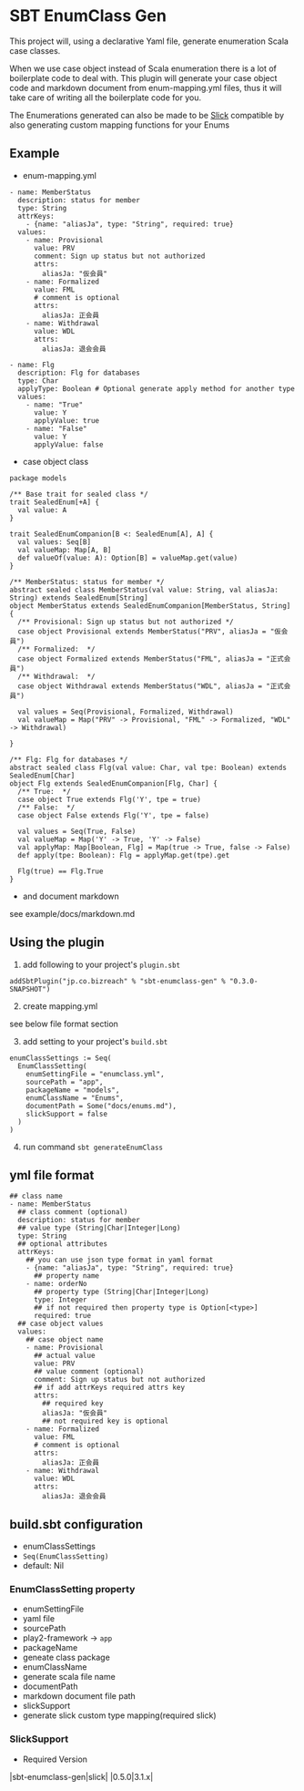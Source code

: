 # SBT EnumClass Gen
 
This project will, using a declarative Yaml file, generate enumeration Scala case classes.

When we use case object instead of Scala enumeration there is a lot of boilerplate code to deal with. 
This plugin will generate your case object code and markdown document from enum-mapping.yml files, thus it will take care of writing all the boilerplate code for you.

The Enumerations generated can also be made to be [Slick](http://slick.lightbend.com/) compatible by also generating custom mapping functions for your Enums

## Example 

* enum-mapping.yml

```
- name: MemberStatus
  description: status for member
  type: String
  attrKeys:
    - {name: "aliasJa", type: "String", required: true}
  values:
    - name: Provisional
      value: PRV
      comment: Sign up status but not authorized
      attrs:
        aliasJa: "仮会員"
    - name: Formalized
      value: FML
      # comment is optional
      attrs:
        aliasJa: 正会員
    - name: Withdrawal
      value: WDL
      attrs:
        aliasJa: 退会会員

- name: Flg
  description: Flg for databases
  type: Char
  applyType: Boolean # Optional generate apply method for another type
  values:
    - name: "True"
      value: Y
      applyValue: true
    - name: "False"
      value: Y
      applyValue: false

```

* case object class

```
package models

/** Base trait for sealed class */
trait SealedEnum[+A] {
  val value: A
}

trait SealedEnumCompanion[B <: SealedEnum[A], A] {
  val values: Seq[B]
  val valueMap: Map[A, B]
  def valueOf(value: A): Option[B] = valueMap.get(value)
}

/** MemberStatus: status for member */
abstract sealed class MemberStatus(val value: String, val aliasJa: String) extends SealedEnum[String]
object MemberStatus extends SealedEnumCompanion[MemberStatus, String] {
  /** Provisional: Sign up status but not authorized */
  case object Provisional extends MemberStatus("PRV", aliasJa = "仮会員")
  /** Formalized:  */
  case object Formalized extends MemberStatus("FML", aliasJa = "正式会員")
  /** Withdrawal:  */
  case object Withdrawal extends MemberStatus("WDL", aliasJa = "正式会員")

  val values = Seq(Provisional, Formalized, Withdrawal)
  val valueMap = Map("PRV" -> Provisional, "FML" -> Formalized, "WDL" -> Withdrawal)

}

/** Flg: Flg for databases */
abstract sealed class Flg(val value: Char, val tpe: Boolean) extends SealedEnum[Char]
object Flg extends SealedEnumCompanion[Flg, Char] {
  /** True:  */
  case object True extends Flg('Y', tpe = true)
  /** False:  */
  case object False extends Flg('Y', tpe = false)

  val values = Seq(True, False)
  val valueMap = Map('Y' -> True, 'Y' -> False)
  val applyMap: Map[Boolean, Flg] = Map(true -> True, false -> False)
  def apply(tpe: Boolean): Flg = applyMap.get(tpe).get

  Flg(true) == Flg.True
}
```

* and document markdown

see example/docs/markdown.md
 
## Using the plugin

1. add following to your project's `plugin.sbt` 

`addSbtPlugin("jp.co.bizreach" % "sbt-enumclass-gen" % "0.3.0-SNAPSHOT")`

2. create mapping.yml

see below file format section

3. add setting to your project's `build.sbt`

```
enumClassSettings := Seq(
  EnumClassSetting(
    enumSettingFile = "enumclass.yml",
    sourcePath = "app",
    packageName = "models",
    enumClassName = "Enums",
    documentPath = Some("docs/enums.md"),
    slickSupport = false
  )
)
```

4. run command `sbt generateEnumClass`

## yml file format

```
## class name
- name: MemberStatus
  ## class comment (optional)
  description: status for member
  ## value type (String|Char|Integer|Long)
  type: String
  ## optional attributes
  attrKeys:
    ## you can use json type format in yaml format
    - {name: "aliasJa", type: "String", required: true}
      ## property name
    - name: orderNo
      ## property type (String|Char|Integer|Long)
      type: Integer
      ## if not required then property type is Option[<type>]
      required: true
  ## case object values
  values:
    ## case object name
    - name: Provisional
      ## actual value
      value: PRV
      ## value comment (optional)
      comment: Sign up status but not authorized
      ## if add attrKeys required attrs key
      attrs:
        ## required key
        aliasJa: "仮会員"
        ## not required key is optional
    - name: Formalized
      value: FML
      # comment is optional
      attrs:
        aliasJa: 正会員
    - name: Withdrawal
      value: WDL
      attrs:
        aliasJa: 退会会員
```

## build.sbt configuration

- enumClassSettings
 - `Seq(EnumClassSetting)`
 - default: Nil

### EnumClassSetting property

- enumSettingFile
 - yaml file
- sourcePath
 - play2-framework -> `app`
- packageName
 - geneate class package
- enumClassName
 - generate scala file name
- documentPath
 - markdown document file path
- slickSupport
 - generate slick custom type mapping(required slick)
 
### SlickSupport

- Required Version
 
|sbt-enumclass-gen|slick|
|0.5.0|3.1.x|
